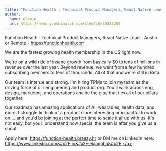 ```yaml
---
title: "Function Health : Technical Product Managers, React Native Lead"
author:
  name: elamje
  url: https://news.ycombinator.com/item?id=39223255
---
```

Function Health - Technical Product Managers, React Native Lead - Austin or Remote - <a href="https:&#x2F;&#x2F;functionhealth.com" rel="nofollow">https:&#x2F;&#x2F;functionhealth.com</a>

We are the fastest growing health membership in the US right now.

We&#x27;re on a wild ride of insane growth from basically $0 to tens of millions in revenue over the last year. Beyond revenue, we went from a few hundred subscribing members to tens of thousands. All of that and we&#x27;re still in Beta.

Our team is intense and strong. I&#x27;m hiring TPMs to join my team as the driving force of our engineering and product org. You&#x27;ll work across eng, design, marketing, and operations and be the glue that ties all of our pillars together.

Our roadmap has amazing applications of AI, wearables, health data, and more. I struggle to think of a product more interesting or impactful to work on.....and you&#x27;d be joining at the perfect time to scale it all up with us. It&#x27;s not easy, but you&#x27;ll understand how special the team is after you give us a shout.

Apply here: <a href="https:&#x2F;&#x2F;function-health.breezy.hr" rel="nofollow">https:&#x2F;&#x2F;function-health.breezy.hr</a> or DM me on LinkedIn here: <a href="https:&#x2F;&#x2F;www.linkedin.com&#x2F;in&#x2F;elamjohn&#x2F;" rel="nofollow">https:&#x2F;&#x2F;www.linkedin.com&#x2F;in&#x2F;elamjohn&#x2F;</a>
